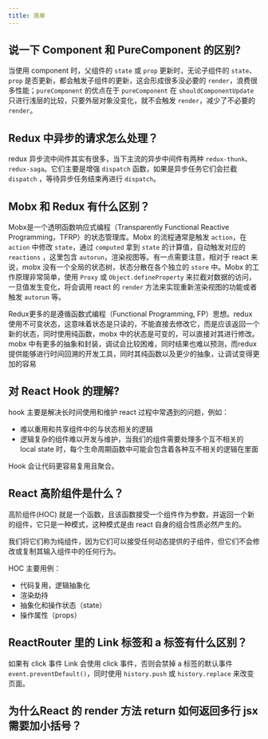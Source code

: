 ```yaml
---
title: 简单
---
```


## 说一下 Component 和 PureComponent 的区别?

<Answer>

当使用 component 时，父组件的 `state` 或 `prop` 更新时，无论子组件的 `state`、`prop` 是否更新，都会触发子组件的更新，这会形成很多没必要的 `render`，浪费很多性能；`pureComponent` 的优点在于 `pureComponent` 在 `shouldComponentUpdate` 只进行浅层的比较，只要外层对象没变化，就不会触发 `render`，减少了不必要的 `render`。

</Answer>

## Redux 中异步的请求怎么处理？

<Answer>

redux 异步流中间件其实有很多，当下主流的异步中间件有两种 `redux-thunk`、`redux-saga`。它们主要是增强 `dispatch` 函数，如果是异步任务它们会拦截 `dispatch` ，等待异步任务结束再进行 `dispatch`。

</Answer>

## Mobx 和 Redux 有什么区别？

<Answer>

Mobx是一个透明函数响应式编程（Transparently Functional Reactive Programming，TFRP）的状态管理库。Mobx 的流程通常是触发 `action`，在 `action` 中修改 `state`，通过 `computed` 拿到 `state` 的计算值，自动触发对应的 `reactions` ，这里包含 `autorun`，渲染视图等。有一点需要注意，相对于 react 来说，mobx 没有一个全局的状态树，状态分散在各个独立的 `store` 中。Mobx 的工作原理非常简单，使用 `Proxy` 或 `Object.defineProperty` 来拦截对数据的访问，一旦值发生变化，将会调用 react 的 `render` 方法来实现重新渲染视图的功能或者触发 `autorun` 等。

Redux更多的是遵循函数式编程（Functional Programming, FP）思想。redux 使用不可变状态，这意味着状态是只读的，不能直接去修改它，而是应该返回一个新的状态，同时使用纯函数，mobx 中的状态是可变的，可以直接对其进行修改。mobx 中有更多的抽象和封装，调试会比较困难，同时结果也难以预测，而redux提供能够进行时间回溯的开发工具，同时其纯函数以及更少的抽象，让调试变得更加的容易

</Answer>

## 对 React Hook 的理解?

<Answer>

hook 主要是解决长时间使用和维护 react 过程中常遇到的问题，例如：
- 难以重用和共享组件中的与状态相关的逻辑
- 逻辑复杂的组件难以开发与维护，当我们的组件需要处理多个互不相关的 local state 时，每个生命周期函数中可能会包含着各种互不相关的逻辑在里面

Hook 会让代码更容易复用且聚合。

</Answer>


## React 高阶组件是什么？

<Answer>

高阶组件(HOC) 就是一个函数，且该函数接受一个组件作为参数，并返回一个新的组件，它只是一种模式，这种模式是由 react 自身的组合性质必然产生的。

我们将它们称为纯组件，因为它们可以接受任何动态提供的子组件，但它们不会修改或复制其输入组件中的任何行为。

HOC 主要用例：
- 代码复用，逻辑抽象化
- 渲染劫持
- 抽象化和操作状态（state）
- 操作属性（props）

</Answer>

## ReactRouter 里的 Link 标签和 a 标签有什么区别？

<Answer>

如果有 click 事件 Link 会使用 click 事件，否则会禁掉 a 标签的默认事件 `event.preventDefault()`，同时使用 `history.push` 或 `history.replace` 来改变页面。

</Answer>

## 为什么React 的 render 方法 return 如何返回多行 jsx 需要加小括号？

<Answer>

</Answer>
